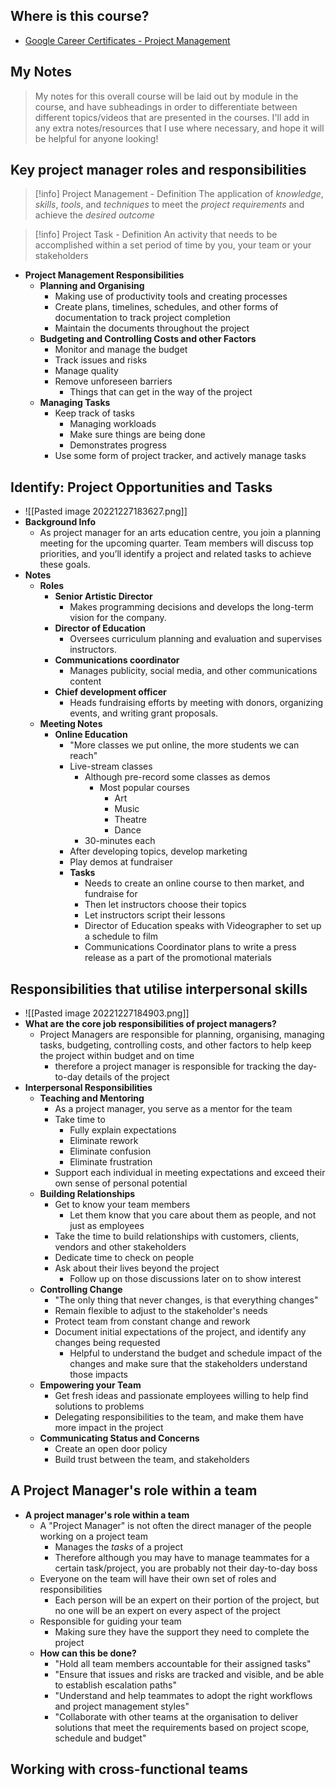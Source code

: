 ## Where is this course?
- [Google Career Certificates - Project Management](https://www.coursera.org/professional-certificates/google-project-management)

## My Notes
> My notes for this overall course will be laid out by module in the course, and have subheadings in order to differentiate between different topics/videos that are presented in the courses. I'll add in any extra notes/resources that I use where necessary, and hope it will be helpful for anyone looking!

## Key project manager roles and responsibilities
> [!info] Project Management - Definition
> The application of *knowledge*, *skills*, *tools*, and *techniques* to meet the *project requirements* and achieve the *desired outcome* 

> [!info] Project Task - Definition
> An activity that needs to be accomplished within a set period of time by you, your team or your stakeholders
- **Project Management Responsibilities**
	- **Planning and Organising**
		- Making use of productivity tools and creating processes
		- Create plans, timelines, schedules, and other forms of documentation to track project completion
		- Maintain the documents throughout the project
	- **Budgeting and Controlling Costs and other Factors**
		- Monitor and manage the budget
		- Track issues and risks
		- Manage quality
		- Remove unforeseen barriers
			- Things that can get in the way of the project
	- **Managing Tasks**
		- Keep track of tasks
			- Managing workloads
			- Make sure things are being done
			- Demonstrates progress
		- Use some form of project tracker, and actively manage tasks

## Identify: Project Opportunities and Tasks
- ![[Pasted image 20221227183627.png]]
- **Background Info**
	- As project manager for an arts education centre, you join a planning meeting for the upcoming quarter. Team members will discuss top priorities, and you’ll identify a project and related tasks to achieve these goals.
- **Notes**
	- **Roles**
		- **Senior Artistic Director**
			- Makes programming decisions and develops the long-term vision for the company.
		- **Director of Education**
			- Oversees curriculum planning and evaluation and supervises instructors.
		- **Communications coordinator**
			- Manages publicity, social media, and other communications content
		- **Chief development officer**
			- Heads fundraising efforts by meeting with donors, organizing events, and writing grant proposals.
	- **Meeting Notes**
		- **Online Education**
			- "More classes we put online, the more students we can reach"
			- Live-stream classes
				- Although pre-record some classes as demos
					- Most popular courses
						- Art
						- Music
						- Theatre
						- Dance
				- 30-minutes each
			- After developing topics, develop marketing
			- Play demos at fundraiser
			- **Tasks**
				- Needs to create an online course to then market, and fundraise for
				- Then let instructors choose their topics
				- Let instructors script their lessons
				- Director of Education speaks with Videographer to set up a schedule to film
				- Communications Coordinator plans to write a press release as a part of the promotional materials

## Responsibilities that utilise interpersonal skills
- ![[Pasted image 20221227184903.png]]
- **What are the core job responsibilities of project managers?**
	- Project Managers are responsible for planning, organising, managing tasks, budgeting, controlling costs, and other factors to help keep the project within budget and on time
		- therefore a project manager is responsible for tracking the day-to-day details of the project
- **Interpersonal Responsibilities**
	- **Teaching and Mentoring**
		- As a project manager, you serve as a mentor for the team
		- Take time to
			- Fully explain expectations
			- Eliminate rework
			- Eliminate confusion
			- Eliminate frustration
		- Support each individual in meeting expectations and exceed their own sense of personal potential
	- **Building Relationships**
		- Get to know your team members
			- Let them know that you care about them as people, and not just as employees
		- Take the time to build relationships with customers, clients, vendors and other stakeholders
		- Dedicate time to check on people
		- Ask about their lives beyond the project
			- Follow up on those discussions later on to show interest
	- **Controlling Change**
		- "The only thing that never changes, is that everything changes"
		- Remain flexible to adjust to the stakeholder's needs
		- Protect team from constant change and rework
		- Document initial expectations of the project, and identify any changes being requested
			- Helpful to understand the budget and schedule impact of the changes and make sure that the stakeholders understand those impacts
	- **Empowering your Team**
		- Get fresh ideas and passionate employees willing to help find solutions to problems
		- Delegating responsibilities to the team, and make them have more impact in the project
	- **Communicating Status and Concerns**
		- Create an open door policy
		- Build trust between the team, and stakeholders

## A Project Manager's role within a team
- **A project manager's role within a team**
	- A "Project Manager" is not often the direct manager of the people working on a project team
		- Manages the *tasks* of a project
		- Therefore although you may have to manage teammates for a certain task/project, you are probably not their day-to-day boss
	- Everyone on the team will have their own set of roles and responsibilities
		- Each person will be an expert on their portion of the project, but no one will be an expert on every aspect of the project
	- Responsible for guiding your team
		- Making sure they have the support they need to complete the project
	- **How can this be done?**
		- "Hold all team members accountable for their assigned tasks"
		- "Ensure that issues and risks are tracked and visible, and be able to establish escalation paths"
		- "Understand and help teammates to adopt the right workflows and project management styles"
		- "Collaborate with other teams at the organisation to deliver solutions that meet the requirements based on project scope, schedule and budget"

## Working with cross-functional teams
